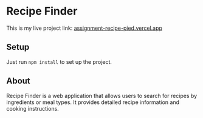 # Recipe Finder

This is my live project link: [assignment-recipe-pied.vercel.app](https://assignment-recipe-pied.vercel.app/)

## Setup

Just run `npm install` to set up the project.

## About

Recipe Finder is a web application that allows users to search for recipes by ingredients or meal types. It provides detailed recipe information and cooking instructions.